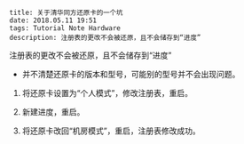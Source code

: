 ```
title: 关于清华同方还原卡的一个坑
date: 2018.05.11 19:51
tags: Tutorial Note Hardware
description: 注册表的更改不会被还原，且不会储存到“进度”
```

注册表的更改不会被还原，且不会储存到“进度”

- 并不清楚还原卡的版本和型号，可能别的型号并不会出现问题。

1. 将还原卡设置为“个人模式”，修改注册表，重启。

2. 新建进度，重启。

3. 将还原卡改回“机房模式”，重启，注册表修改成功。
